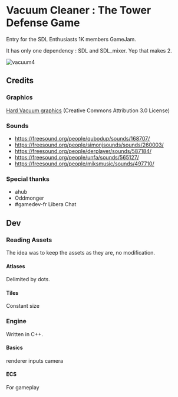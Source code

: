 # Vacuum Cleaner : The Tower Defense Game

Entry for the SDL Enthusiasts 1K members GameJam.

It has only one dependency : SDL and SDL_mixer. Yep that makes 2.

![vacuum4](https://user-images.githubusercontent.com/1249453/153670933-0c28dc12-5138-4f9f-90fc-97709348b748.gif)

## Credits

### Graphics

[Hard Vacuum graphics](https://lostgarden.home.blog/2005/03/27/game-post-mortem-hard-vacuum/)
(Creative Commons Attribution 3.0 License)

### Sounds

 * https://freesound.org/people/qubodup/sounds/168707/
 * https://freesound.org/people/simonjsounds/sounds/260003/
 * https://freesound.org/people/derplayer/sounds/587184/
 * https://freesound.org/people/unfa/sounds/565127/
 * https://freesound.org/people/miksmusic/sounds/497710/

### Special thanks

 * ahub
 * Oddmonger
 * #gamedev-fr Libera Chat

## Dev

### Reading Assets

The idea was to keep the assets as they are, no modification.

#### Atlases

Delimited by dots.

#### Tiles

Constant size

### Engine

Written in C++.

#### Basics

renderer inputs camera

#### ECS

For gameplay


